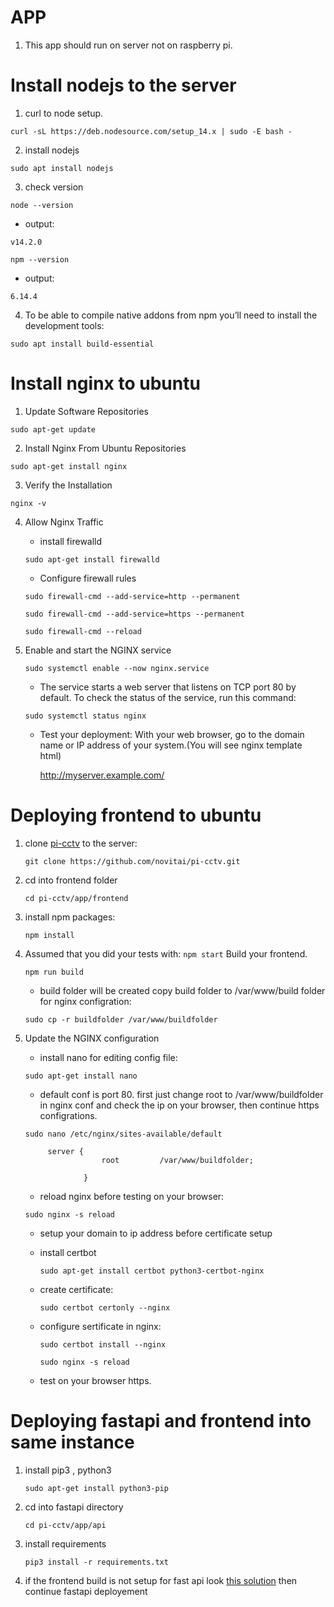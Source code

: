 # APP

1) This app should run on server not on raspberry pi.

# Install nodejs to the server

1) curl to node setup.

```curl -sL https://deb.nodesource.com/setup_14.x | sudo -E bash -```

2) install nodejs

 ```sudo apt install nodejs```

3) check version

```node --version ```

* output:

```v14.2.0```

```npm --version```

* output:

```6.14.4```

4) To be able to compile native addons from npm you’ll need to install the development tools:

```sudo apt install build-essential```

# Install nginx to ubuntu

1) Update Software Repositories

```sudo apt-get update```

2) Install Nginx From Ubuntu Repositories

```sudo apt-get install nginx```

3) Verify the Installation

```nginx -v```

4) Allow Nginx Traffic

    * install firewalld

    ```sudo apt-get install firewalld```

    * Configure firewall rules

    ```sudo firewall-cmd --add-service=http --permanent```

    ```sudo firewall-cmd --add-service=https --permanent```

    ```sudo firewall-cmd --reload```

5) Enable and start the NGINX service

    ```sudo systemctl enable --now nginx.service```

    * The service starts a web server that listens on TCP port 80 by default. To check the status of the service, run this command:

    ```sudo systemctl status nginx```

    * Test your deployment: With your web browser, go to the domain name or IP address of your system.(You will see nginx template html)

        http://myserver.example.com/



# Deploying frontend to ubuntu

1) clone [pi-cctv](https://github.com/novitai/pi-cctv) to the server:

    ```git clone https://github.com/novitai/pi-cctv.git```

2) cd into frontend folder

    ```cd pi-cctv/app/frontend```

3) install npm packages:

    ```npm install```

4) Assumed that you did your tests with: ```npm start``` Build your frontend.

    ```npm run build```

    * build folder will be created copy build folder to /var/www/build folder for nginx configration:

    ```sudo cp -r buildfolder /var/www/buildfolder```

5) Update the NGINX configuration

    * install nano for editing config file:

    ```sudo apt-get install nano```



    * default conf is port 80. first just change root to /var/www/buildfolder in nginx conf and check the ip on your browser, then continue https configrations.

    ```sudo nano /etc/nginx/sites-available/default```

            server {
                        root         /var/www/buildfolder;

                    }

    * reload nginx before testing on your browser:

    ```sudo nginx -s reload```

    * setup your domain to ip address before certificate setup

    * install certbot

        ```sudo apt-get install certbot python3-certbot-nginx```

    * create certificate:

        ```sudo certbot certonly --nginx```

    * configure sertificate in nginx:

        ```sudo certbot install --nginx```

        ```sudo nginx -s reload```

    * test on your browser https.

# Deploying fastapi and frontend into same instance


1) install pip3 , python3

    ```sudo apt-get install python3-pip```

2) cd into fastapi directory

    ```cd pi-cctv/app/api ```

3) install requirements

    ```pip3 install -r requirements.txt```

4) if the frontend build is not setup for fast api look [this solution](https://stackoverflow.com/questions/62928450/how-to-put-backend-and-frontend-together-returning-react-frontend-from-fastapi) then continue fastapi deployement

